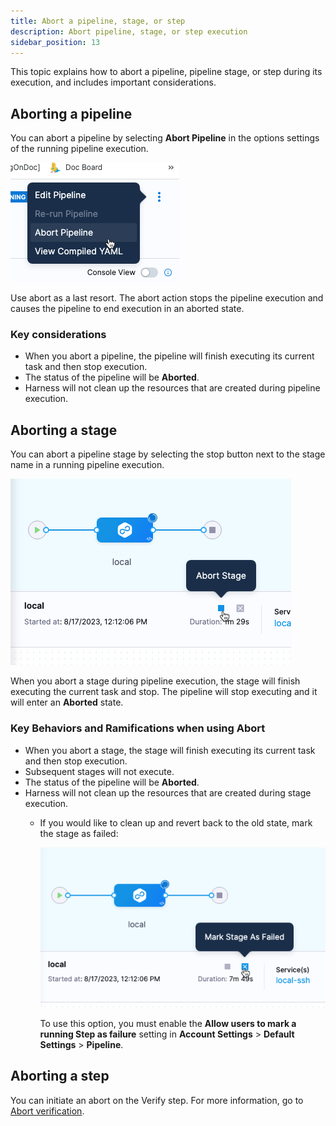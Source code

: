 ```yaml
---
title: Abort a pipeline, stage, or step
description: Abort pipeline, stage, or step execution
sidebar_position: 13
---
```


This topic explains how to abort a pipeline, pipeline stage, or step during its execution, and includes important considerations.

## Aborting a pipeline

You can abort a pipeline by selecting **Abort Pipeline** in the options settings of the running pipeline execution.

![picture 0](static/1521187fad164055c77e9cbf28cf20ce38abb2a9f24d96b4a1d38b295402bfe2.png)  

Use abort as a last resort. The abort action stops the pipeline execution and causes the pipeline to end execution in an aborted state.

### Key considerations

- When you abort a pipeline, the pipeline will finish executing its current task and then stop execution.
- The status of the pipeline will be **Aborted**.
- Harness will not clean up the resources that are created during pipeline execution.

## Aborting a stage

You can abort a pipeline stage by selecting the stop button next to the stage name in a running pipeline execution.

![picture 1](static/c30861565d02349af1a775fbeb5f673b1543f660d3e1905cf741686983a81a64.png)  


When you abort a stage during pipeline execution, the stage will finish executing the current task and stop. The pipeline will stop executing and it will enter an **Aborted** state.



### Key Behaviors and Ramifications when using Abort

- When you abort a stage, the stage will finish executing its current task and then stop execution. 
- Subsequent stages will not execute.
- The status of the pipeline will be **Aborted**.
- Harness will not clean up the resources that are created during stage execution.
  - If you would like to clean up and revert back to the old state, mark the stage as failed:

    ![picture 2](static/f2b19d998705a16884766f9fcd39d73baabc1dc6ed9b61b7dac5d284c29602f2.png)  

    To use this option, you must enable the **Allow users to mark a running Step as failure** setting in **Account Settings** > **Default Settings** > **Pipeline**.

## Aborting a step

You can initiate an abort on the Verify step. For more information, go to [Abort verification](/docs/continuous-delivery/verify/configure-cv/abort-verification).